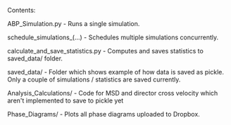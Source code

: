 Contents:

ABP_Simulation.py - Runs a single simulation.


schedule_simulations_(...) - Schedules multiple simulations concurrently.


calculate_and_save_statistics.py - Computes and saves statistics to saved_data/ folder.


saved_data/ - Folder which shows example of how data is saved as pickle. Only a couple of simulations / statistics are saved currently.


Analysis_Calculations/ - Code for MSD and director cross velocity which aren't implemented to save to pickle yet


Phase_Diagrams/ - Plots all phase diagrams uploaded to Dropbox.
